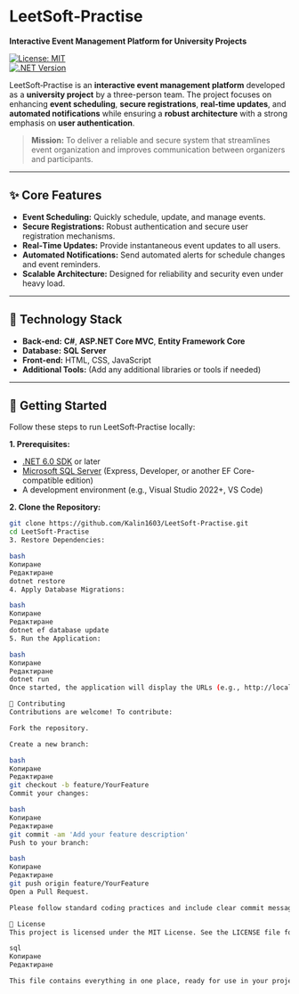# LeetSoft‑Practise

**Interactive Event Management Platform for University Projects**

[![License: MIT](https://img.shields.io/badge/License-MIT-yellow.svg)](https://opensource.org/licenses/MIT)  
[![.NET Version](https://img.shields.io/badge/.NET-6.0-blueviolet.svg)](https://dotnet.microsoft.com/download/dotnet/6.0)

LeetSoft‑Practise is an **interactive event management platform** developed as a **university project** by a three-person team. The project focuses on enhancing **event scheduling**, **secure registrations**, **real‑time updates**, and **automated notifications** while ensuring a **robust architecture** with a strong emphasis on **user authentication**.

> **Mission:** To deliver a reliable and secure system that streamlines event organization and improves communication between organizers and participants.

---

## ✨ Core Features

- **Event Scheduling:** Quickly schedule, update, and manage events.
- **Secure Registrations:** Robust authentication and secure user registration mechanisms.
- **Real‑Time Updates:** Provide instantaneous event updates to all users.
- **Automated Notifications:** Send automated alerts for schedule changes and event reminders.
- **Scalable Architecture:** Designed for reliability and security even under heavy load.

---

## 🚀 Technology Stack

- **Back‑end:** **C#**, **ASP.NET Core MVC**, **Entity Framework Core**
- **Database:** **SQL Server**
- **Front‑end:** HTML, CSS, JavaScript
- **Additional Tools:** (Add any additional libraries or tools if needed)

---

## 🚀 Getting Started

Follow these steps to run LeetSoft‑Practise locally:

**1. Prerequisites:**

- [.NET 6.0 SDK](https://dotnet.microsoft.com/download/dotnet/6.0) or later  
- [Microsoft SQL Server](https://www.microsoft.com/en-us/sql-server/sql-server-downloads) (Express, Developer, or another EF Core-compatible edition)  
- A development environment (e.g., Visual Studio 2022+, VS Code)

**2. Clone the Repository:**

```bash
git clone https://github.com/Kalin1603/LeetSoft-Practise.git
cd LeetSoft-Practise
3. Restore Dependencies:

bash
Копиране
Редактиране
dotnet restore
4. Apply Database Migrations:

bash
Копиране
Редактиране
dotnet ef database update
5. Run the Application:

bash
Копиране
Редактиране
dotnet run
Once started, the application will display the URLs (e.g., http://localhost:5000). Open your browser and navigate to the URL to explore the platform.

🤝 Contributing
Contributions are welcome! To contribute:

Fork the repository.

Create a new branch:

bash
Копиране
Редактиране
git checkout -b feature/YourFeature
Commit your changes:

bash
Копиране
Редактиране
git commit -am 'Add your feature description'
Push to your branch:

bash
Копиране
Редактиране
git push origin feature/YourFeature
Open a Pull Request.

Please follow standard coding practices and include clear commit messages.

📄 License
This project is licensed under the MIT License. See the LICENSE file for more details.

sql
Копиране
Редактиране

This file contains everything in one place, ready for use in your project.

